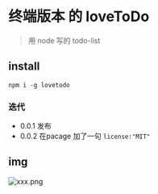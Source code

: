 # 终端版本 的 loveToDo

> 用 node 写的 todo-list  

## install 

`npm i -g lovetodo` 

### 迭代 

* 0.0.1 发布
* 0.0.2 在pacage 加了一句 `license:"MIT"`

## img

![xxx.png]()
